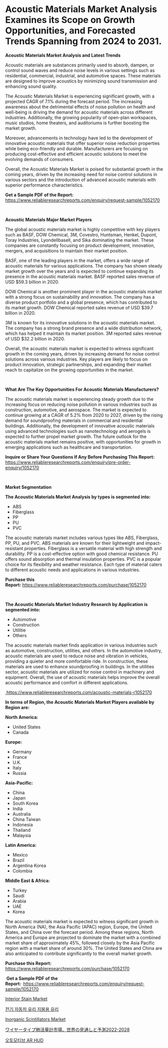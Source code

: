 <p><h1>Acoustic Materials Market Analysis Examines its Scope on Growth Opportunities, and Forecasted Trends Spanning from 2024 to 2031.</h1></p><p><strong>Acoustic Materials Market Analysis and Latest Trends</strong></p>
<p><p>Acoustic materials are substances primarily used to absorb, dampen, or control sound waves and reduce noise levels in various settings such as residential, commercial, industrial, and automotive spaces. These materials are designed to improve acoustics by minimizing sound transmission and enhancing sound quality.</p><p>The Acoustic Materials Market is experiencing significant growth, with a projected CAGR of 7.1% during the forecast period. The increasing awareness about the detrimental effects of noise pollution on health and well-being is driving the demand for acoustic materials across different industries. Additionally, the growing popularity of open-plan workspaces, music studios, home theaters, and auditoriums is further boosting the market growth.</p><p>Moreover, advancements in technology have led to the development of innovative acoustic materials that offer superior noise reduction properties while being eco-friendly and durable. Manufacturers are focusing on producing cost-effective and efficient acoustic solutions to meet the evolving demands of consumers.</p><p>Overall, the Acoustic Materials Market is poised for substantial growth in the coming years, driven by the increasing need for noise control solutions in various sectors and the introduction of advanced acoustic materials with superior performance characteristics.</p></p>
<p><strong>Get a Sample PDF of the Report:&nbsp;</strong> <a href="https://www.reliableresearchreports.com/enquiry/request-sample/1052170">https://www.reliableresearchreports.com/enquiry/request-sample/1052170</a></p>
<p>&nbsp;</p>
<p><strong>Acoustic Materials Major Market Players</strong></p>
<p><p>The global acoustic materials market is highly competitive with key players such as BASF, DOW Chemical, 3M, Covestro, Huntsman, Henkel, Dupont, Toray Industries, Lyondellbasell, and Sika dominating the market. These companies are constantly focusing on product development, innovation, mergers, and acquisitions to maintain their market position.</p><p>BASF, one of the leading players in the market, offers a wide range of acoustic materials for various applications. The company has shown steady market growth over the years and is expected to continue expanding its presence in the acoustic materials market. BASF reported sales revenue of USD $59.3 billion in 2020.</p><p>DOW Chemical is another prominent player in the acoustic materials market with a strong focus on sustainability and innovation. The company has a diverse product portfolio and a global presence, which has contributed to its market growth. DOW Chemical reported sales revenue of USD $39.7 billion in 2020.</p><p>3M is known for its innovative solutions in the acoustic materials market. The company has a strong brand presence and a wide distribution network, which has helped it maintain its market position. 3M reported sales revenue of USD $32.2 billion in 2020.</p><p>Overall, the acoustic materials market is expected to witness significant growth in the coming years, driven by increasing demand for noise control solutions across various industries. Key players are likely to focus on product innovation, strategic partnerships, and expanding their market reach to capitalize on the growing opportunities in the market.</p></p>
<p>&nbsp;</p>
<p><strong>What Are The Key Opportunities For Acoustic Materials Manufacturers?</strong></p>
<p><p>The acoustic materials market is experiencing steady growth due to the increasing focus on reducing noise pollution in various industries such as construction, automotive, and aerospace. The market is expected to continue growing at a CAGR of 5.2% from 2020 to 2027, driven by the rising demand for soundproofing materials in commercial and residential buildings. Additionally, the development of innovative acoustic materials using advanced technologies such as nanotechnology and aerogels is expected to further propel market growth. The future outlook for the acoustic materials market remains positive, with opportunities for growth in emerging applications such as healthcare and transportation.</p></p>
<p><strong>Inquire or Share Your Questions If Any Before Purchasing This Report:</strong> <a href="https://www.reliableresearchreports.com/enquiry/pre-order-enquiry/1052170">https://www.reliableresearchreports.com/enquiry/pre-order-enquiry/1052170</a></p>
<p>&nbsp;</p>
<p><strong>Market Segmentation</strong></p>
<p><strong>The Acoustic Materials Market Analysis by types is segmented into:</strong></p>
<p><ul><li>ABS</li><li>Fiberglass</li><li>PP</li><li>PU</li><li>PVC</li></ul></p>
<p><p>The acoustic materials market includes various types like ABS, Fiberglass, PP, PU, and PVC. ABS materials are known for their lightweight and impact-resistant properties. Fiberglass is a versatile material with high strength and durability. PP is a cost-effective option with good chemical resistance. PU offers sound absorption and thermal insulation properties. PVC is a popular choice for its flexibility and weather resistance. Each type of material caters to different acoustic needs and applications in various industries.</p></p>
<p><strong>Purchase this Report:&nbsp;</strong><a href="https://www.reliableresearchreports.com/purchase/1052170">https://www.reliableresearchreports.com/purchase/1052170</a></p>
<p>&nbsp;</p>
<p><strong>The Acoustic Materials Market Industry Research by Application is segmented into:</strong></p>
<p><ul><li>Automotive</li><li>Construction</li><li>Utilitie</li><li>Others</li></ul></p>
<p><p>The acoustic materials market finds application in various industries such as automotive, construction, utilities, and others. In the automotive industry, acoustic materials are used to reduce noise and vibration in vehicles, providing a quieter and more comfortable ride. In construction, these materials are used to enhance soundproofing in buildings. In the utilities sector, acoustic materials are utilized for noise control in machinery and equipment. Overall, the use of acoustic materials helps improve the overall acoustic performance and comfort in different applications.</p></p>
<p><a href="https://www.reliableresearchreports.com/acoustic-materials-r1052170">&nbsp;https://www.reliableresearchreports.com/acoustic-materials-r1052170</a></p>
<p><strong>In terms of Region, the Acoustic Materials Market Players available by Region are:</strong></p>
<p>
    <p> <strong> North America: </strong>
        <ul>
            <li>United States</li>
            <li>Canada</li>
        </ul>
        </p> 
    <p> <strong> Europe: </strong>
        <ul>
            <li>Germany</li>
            <li>France</li>
            <li>U.K.</li>
            <li>Italy</li>
            <li>Russia</li>
        </ul>
        </p> 
    <p> <strong> Asia-Pacific: </strong>
        <ul>
            <li>China</li>
            <li>Japan</li>
            <li>South Korea</li>
            <li>India</li>
            <li>Australia</li>
            <li>China Taiwan</li>
            <li>Indonesia</li>
            <li>Thailand</li>
            <li>Malaysia</li>
        </ul>
        </p> 
    <p> <strong> Latin America: </strong>
        <ul>
            <li>Mexico</li>
            <li>Brazil</li>
            <li>Argentina Korea</li>
            <li>Colombia</li>
        </ul>
        </p> 
    <p> <strong> Middle East & Africa: </strong>
        <ul>
            <li>Turkey</li>
            <li>Saudi</li>
            <li>Arabia</li>
            <li>UAE</li>
            <li>Korea</li>
        </ul>
    </p>
    </p>
<p><p>The acoustic materials market is expected to witness significant growth in North America (NA), the Asia Pacific (APAC) region, Europe, the United States, and China over the forecast period. Among these regions, North America and Europe are projected to dominate the market with a combined market share of approximately 45%, followed closely by the Asia Pacific region with a market share of around 30%. The United States and China are also anticipated to contribute significantly to the overall market growth.</p></p>
<p><strong>Purchase this Report: </strong><a href="https://www.reliableresearchreports.com/purchase/1052170">https://www.reliableresearchreports.com/purchase/1052170</a></p>
<p>&nbsp;<strong>Get a Sample PDF of the Report:&nbsp;&nbsp;</strong><a href="https://www.reliableresearchreports.com/enquiry/request-sample/1052170">https://www.reliableresearchreports.com/enquiry/request-sample/1052170</a></p>
<p><strong></strong></p>
<p><p><a href="https://github.com/liliskanaya73/Market-Research-Report-List-1/blob/main/interior-stain-market.md">Interior Stain Market</a></p><p><a href="https://github.com/nigaleamar09/Market-Research-Report-List-1/blob/main/1977658118524.md">전기 자동차 유리 지붕용 유리</a></p><p><a href="https://github.com/mooaaztarek/Market-Research-Report-List-1/blob/main/inorganic-scintillators-market.md">Inorganic Scintillators Market</a></p><p><a href="https://github.com/KenyonJohns/Market-Research-Report-List-1/blob/main/4321377130410.md">ワイヤータイプ肺活量計市場、世界の見通しと予測2022-2028</a></p><p><a href="https://github.com/ahmadrevanz10/Market-Research-Report-List-1/blob/main/4990099118523.md">오토모티브 AR HUD</a></p></p>